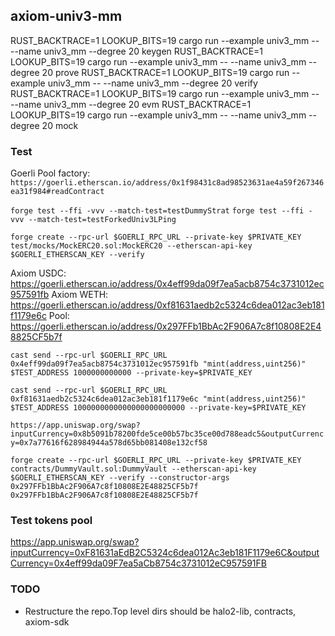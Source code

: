 ## axiom-univ3-mm

RUST_BACKTRACE=1 LOOKUP_BITS=19 cargo run --example univ3_mm -- --name univ3_mm --degree 20 keygen
RUST_BACKTRACE=1 LOOKUP_BITS=19 cargo run --example univ3_mm -- --name univ3_mm --degree 20 prove
RUST_BACKTRACE=1 LOOKUP_BITS=19 cargo run --example univ3_mm -- --name univ3_mm --degree 20 verify
RUST_BACKTRACE=1 LOOKUP_BITS=19 cargo run --example univ3_mm -- --name univ3_mm --degree 20 evm
RUST_BACKTRACE=1 LOOKUP_BITS=19 cargo run --example univ3_mm -- --name univ3_mm --degree 20 mock

### Test

Goerli Pool factory: `https://goerli.etherscan.io/address/0x1f98431c8ad98523631ae4a59f267346ea31f984#readContract`

`forge test --ffi -vvv --match-test=testDummyStrat`
`forge test --ffi -vvv --match-test=testForkedUniv3LPing`

`forge create --rpc-url $GOERLI_RPC_URL --private-key $PRIVATE_KEY test/mocks/MockERC20.sol:MockERC20 --etherscan-api-key $GOERLI_ETHERSCAN_KEY --verify`

Axiom USDC: https://goerli.etherscan.io/address/0x4eff99da09f7ea5acb8754c3731012ec957591fb
Axiom WETH: https://goerli.etherscan.io/address/0xf81631aedb2c5324c6dea012ac3eb181f1179e6c
Pool: https://goerli.etherscan.io/address/0x297FFb1BbAc2F906A7c8f10808E2E48825CF5b7f

`cast send --rpc-url $GOERLI_RPC_URL 0x4eff99da09f7ea5acb8754c3731012ec957591fb "mint(address,uint256)" $TEST_ADDRESS 1000000000000 --private-key=$PRIVATE_KEY`

`cast send --rpc-url $GOERLI_RPC_URL 0xf81631aedb2c5324c6dea012ac3eb181f1179e6c "mint(address,uint256)" $TEST_ADDRESS 1000000000000000000000000 --private-key=$PRIVATE_KEY`

`https://app.uniswap.org/swap?inputCurrency=0x8b5091b78200fde5ce00b57bc35ce00d788eadc5&outputCurrency=0x7a77616f628984944a578d65bb081408e132cf58`

`forge create --rpc-url $GOERLI_RPC_URL --private-key $PRIVATE_KEY contracts/DummyVault.sol:DummyVault --etherscan-api-key $GOERLI_ETHERSCAN_KEY --verify --constructor-args 0x297FFb1BbAc2F906A7c8f10808E2E48825CF5b7f 0x297FFb1BbAc2F906A7c8f10808E2E48825CF5b7f`

### Test tokens pool
https://app.uniswap.org/swap?inputCurrency=0xF81631aEdB2C5324c6dea012Ac3eb181F1179e6C&outputCurrency=0x4eff99da09F7ea5aCb8754c3731012eC957591FB
### TODO

- Restructure the repo.Top level dirs should be halo2-lib, contracts, axiom-sdk
